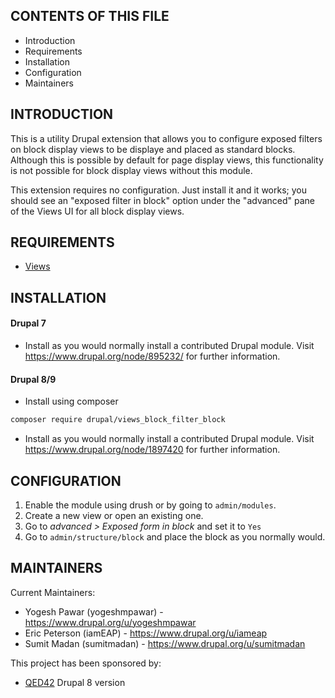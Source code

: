 CONTENTS OF THIS FILE
---------------------

 * Introduction
 * Requirements
 * Installation
 * Configuration
 * Maintainers


INTRODUCTION
------------

This is a utility Drupal extension that allows you to configure exposed filters
on block display views to be displaye and placed as standard blocks. Although
this is possible by default for page display views, this functionality is not
possible for block display views without this module.

This extension requires no configuration. Just install it and it works; you
should see an "exposed filter in block" option under the "advanced" pane of
the Views UI for all block display views.


REQUIREMENTS
------------

* [Views](https://www.drupal.org/project/views)


INSTALLATION
------------

#### Drupal 7
* Install as you would normally install a contributed Drupal module. Visit
  https://www.drupal.org/node/895232/ for further information.

#### Drupal 8/9
* Install using composer
```bash
composer require drupal/views_block_filter_block
```
* Install as you would normally install a contributed Drupal module. Visit
  https://www.drupal.org/node/1897420 for further information.


CONFIGURATION
------------

1. Enable the module using drush or by going to `admin/modules`.
2. Create a new view or open an existing one.
3. Go to *advanced > Exposed form in block* and set it to `Yes`
4. Go to `admin/structure/block` and place the block as you normally would.


MAINTAINERS
-----------

Current Maintainers:
* Yogesh Pawar (yogeshmpawar)  - https://www.drupal.org/u/yogeshmpawar
* Eric Peterson (iamEAP) - https://www.drupal.org/u/iameap
* Sumit Madan (sumitmadan) - https://www.drupal.org/u/sumitmadan


This project has been sponsored by:
* [QED42](https://www.drupal.org/qed42) Drupal 8 version
